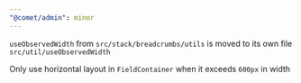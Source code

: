 ```yaml
---
"@comet/admin": minor
---
```


`useObservedWidth` from `src/stack/breadcrumbs/utils` is moved to its own file `src/util/useObservedWidth`

Only use horizontal layout in `FieldContainer` when it exceeds `600px` in width
